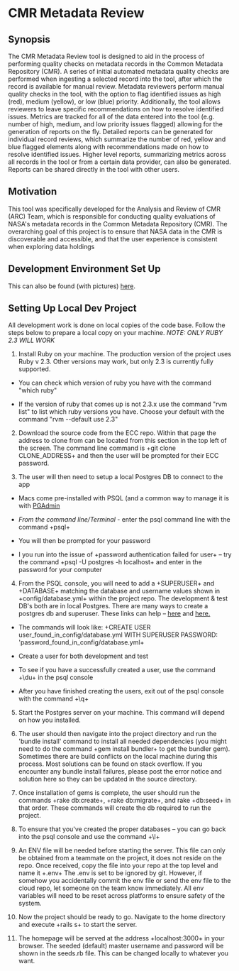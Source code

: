 # CMR Metadata Review

## Synopsis

The CMR Metadata Review tool is designed to aid in the process of performing quality checks on metadata records in the Common Metadata Repository (CMR). A series of initial automated metadata quality checks are performed when ingesting a selected record into the tool, after which the record is available for manual review. Metadata reviewers perform manual quality checks in the tool, with the option to flag identified issues as high (red), medium (yellow), or low (blue) priority. Additionally, the tool allows reviewers to leave specific recommendations on how to resolve identified issues. Metrics are tracked for all of the data entered into the tool (e.g. number of high, medium, and low priority issues flagged) allowing for the generation of reports on the fly. Detailed reports can be generated for individual record reviews, which summarize the number of red, yellow and blue flagged elements along with recommendations made on how to resolve identified issues. Higher level reports, summarizing metrics across all records in the tool or from a certain data provider, can also be generated. Reports can be shared directly in the tool with other users.  

## Motivation

This tool was specifically developed for the Analysis and Review of CMR (ARC) Team, which is responsible for conducting quality evaluations of NASA's metadata records in the Common Metadata Repository (CMR). The overarching goal of this project is to ensure that NASA data in the CMR is discoverable and accessible, and that the user experience is consistent when exploring data holdings 

## Development Environment Set Up

This can also be found (with pictures) [here](https://wiki.earthdata.nasa.gov/display/CMRARC/Dev+Environment+Set+Up).

## Setting Up Local Dev Project

All development work is done on local copies of the code base.  Follow the steps below to prepare a local copy on your machine. *NOTE: ONLY RUBY 2.3 WILL WORK*

1. Install Ruby on your machine.  The production version of the project uses Ruby v 2.3.   Other versions may work, but only 2.3 is currently fully supported.

- You can check which version of ruby you have with the command "which ruby"

- If the version of ruby that comes up is not 2.3.x use the command "rvm list" to list which ruby versions you have. Choose your default with the command "rvm --default use 2.3"

2. Download the source code from the ECC repo. Within that page the address to clone from can be located from this section in the top left of the screen.  The command line command is +git clone CLONE_ADDRESS+ and then the user will be prompted for their ECC password.

3. The user will then need to setup a local Postgres DB to connect to the app

- Macs come pre-installed with PSQL (and a common way to manage it is with [PGAdmin](https://www.pgadmin.org/download/)

- _From the command line/Terminal_ - enter the psql command line with the command +psql+

- You will then be prompted for your password

- I you run into the issue of +password authentication failed for user+ – try the command +psql -U postgres -h localhost+ and enter in the password for your computer

4. From the PSQL console, you will need to add a +SUPERUSER+ and +DATABASE+ matching the database and username values shown in +config/database.yml+ within the project repo.  The development & test DB's both are in local Postgres.  There are many ways to create a postgres db and superuser.  These links can help –  [here](https://launchschool.com/blog/how-to-install-postgresql-on-a-mac) and [here.](https://www.postgresql.org/docs/9.1/static/sql-createrole.html)

- The commands will look like: +CREATE USER user_found_in_config/database.yml WITH SUPERUSER PASSWORD: 'password_found_in_config/database.yml+

- Create a user for both development and test

- To see if you have a successfully created a user, use the command +\du+ in the psql console

- After you have finished creating the users, exit out of the psql console with the command +\q+

5. Start the Postgres server on your machine. This command will depend on how you installed.

6. The user should then navigate into the project directory and run the 'bundle install' command to install all needed dependencies (you might need to do the command +gem install bundler+ to get the bundler gem).  Sometimes there are build conflicts on the local machine during this process.  Most solutions can be found on stack overflow.  If you encounter any bundle install failures, please post the error notice and solution here so they can be updated in the source directory.

7. Once installation of gems is complete, the user should run the commands +rake db:create+, +rake db:migrate+, and rake +db:seed+ in that order.  These commands will create the db required to run the project.

8. To ensure that you've created the proper databases – you can go back into the psql console and use the command +\l+

9. An ENV file will be needed before starting the server.  This file can only be obtained from a teammate on the project, it does not reside on the repo.  Once received, copy the file into your repo at the top level and name it +.env+
The .env is set to be ignored by git.  However, if somehow you accidentally commit the env file or send the env file to the cloud repo, let someone on the team know immediately.  All env variables will need to be reset across platforms to ensure safety of the system.

10. Now the project should be ready to go.  Navigate to the home directory and execute +rails s+ to start the server.

11. The homepage will be served at the address +localhost:3000+ in your browser.  The seeded (default) master username and password will be shown in the seeds.rb file.  This can be changed locally to whatever you want.


